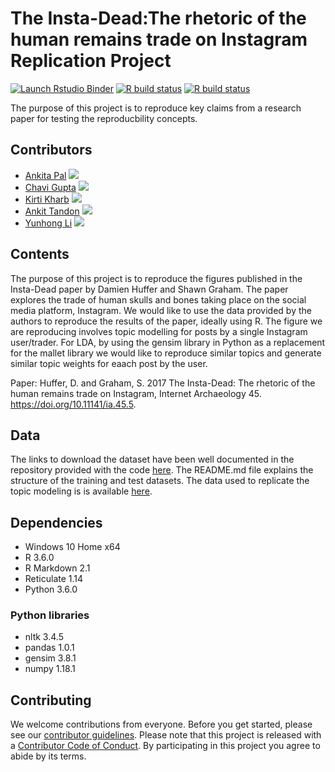 # The Insta-Dead:The rhetoric of the human remains trade on Instagram Replication Project

<!-- badges: start -->
  [![Launch Rstudio Binder](http://mybinder.org/badge_logo.svg)](https://mybinder.org/v2/gh/UW-MSDS-DATA-598-Reproducibility-WI20/gupta-kharb-li-pal-tandon-replication-project/master?urlpath=rstudio)
[![R build status](https://github.com/UW-MSDS-DATA-598-Reproducibility-WI20/gupta-kharb-li-pal-tandon-replication-project/workflows/R-CMD-check/badge.svg)](https://github.com/UW-MSDS-DATA-598-Reproducibility-WI20/gupta-kharb-li-pal-tandon-replication-project/actions)
[![R build status](https://github.com/UW-MSDS-DATA-598-Reproducibility-WI20/gupta-kharb-li-pal-tandon-replication-project/workflows/docker-build/badge.svg)](https://github.com/UW-MSDS-DATA-598-Reproducibility-WI20/gupta-kharb-li-pal-tandon-replication-project/actions)
<!-- badges: end -->

The purpose of this project is to reproduce key claims from a research paper for testing the reproducbility concepts.

## Contributors

- [Ankita Pal](https://github.com/ankitapal189) [![](https://orcid.org/sites/default/files/images/orcid_16x16.png)](https://orcid.org/0000-0001-8411-968X)
- [Chavi Gupta](https://github.com/chavi-g) [![](https://orcid.org/sites/default/files/images/orcid_16x16.png)](https://orcid.org/0000-0003-3884-8456)
- [Kirti Kharb](https://github.com/KirtiKharb) [![](https://orcid.org/sites/default/files/images/orcid_16x16.png)](https://orcid.org/0000-0002-5066-8549)
- [Ankit Tandon](https://github.com/ankittandon) [![](https://orcid.org/sites/default/files/images/orcid_16x16.png)](https://orcid.org/0000-0001-6319-7670)
- [Yunhong Li](https://github.com/mabelli)  [![](https://orcid.org/sites/default/files/images/orcid_16x16.png)](https://orcid.org/0000-0002-0249-3975)

## Contents

The purpose of this project is to reproduce the figures published in the Insta-Dead paper by Damien Huffer and Shawn Graham. The paper explores the trade of human skulls and bones taking place on the social media platform, Instagram. We would like to use the data provided by the authors to reproduce the results of the paper, ideally using R. The figure we are reproducing involves topic modelling for posts by a single Instagram user/trader. For LDA, by using the gensim library in Python as a replacement for the mallet library we would like to reproduce similar topics and generate similar topic weights for eaach post by the user.

Paper:
Huffer, D. and Graham, S. 2017 The Insta-Dead: The rhetoric of the human remains trade on Instagram, Internet Archaeology 45. https://doi.org/10.11141/ia.45.5.


## Data
The links to download the dataset have been well documented in the repository provided with the code [here](https://github.com/shawngraham/insta-dead-article). The README.md file explains the structure of the training and test datasets. The data used to replicate the topic modeling is is available [here](https://github.com/shawngraham/insta-dead-article/blob/master/data/posts-formatted-for-topicmodelling.csv).

## Dependencies
- Windows 10 Home x64
- R 3.6.0
- R Markdown 2.1
- Reticulate 1.14
- Python 3.6.0

### Python libraries

- nltk 3.4.5
- pandas 1.0.1
- gensim 3.8.1
- numpy 1.18.1

## Contributing
We welcome contributions from everyone. Before you get started, please see our [contributor guidelines](CONTRIBUTING.md). Please note that this project is released with a [Contributor Code of Conduct](CODE_OF_CONDUCT.md). By participating in this project you agree to abide by its terms.
